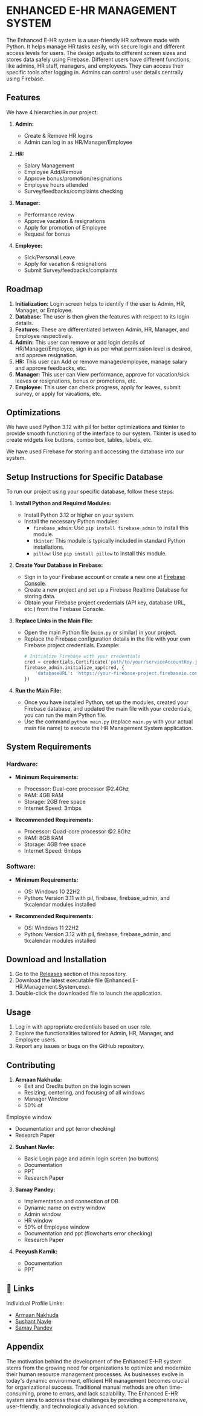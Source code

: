 
# ENHANCED E-HR MANAGEMENT SYSTEM

The Enhanced E-HR system is a user-friendly HR software made with Python. It helps manage HR tasks easily, with secure login and different access levels for users. The design adjusts to different screen sizes and stores data safely using Firebase. Different users have different functions, like admins, HR staff, managers, and employees. They can access their specific tools after logging in. Admins can control user details centrally using Firebase.

## Features

We have 4 hierarchies in our project:

1. **Admin:**
   - Create & Remove HR logins
   - Admin can log in as HR/Manager/Employee

2. **HR:**
   - Salary Management
   - Employee Add/Remove
   - Approve bonus/promotion/resignations
   - Employee hours attended
   - Survey/feedbacks/complaints checking

3. **Manager:**
   - Performance review
   - Approve vacation & resignations
   - Apply for promotion of Employee
   - Request for bonus

4. **Employee:**
   - Sick/Personal Leave
   - Apply for vacation & resignations
   - Submit Survey/feedbacks/complaints

## Roadmap

1. **Initialization:** Login screen helps to identify if the user is Admin, HR, Manager, or Employee.
2. **Database:** The user is then given the features with respect to its login details.
3. **Features:** These are differentiated between Admin, HR, Manager, and Employee respectively.
4. **Admin:** This user can remove or add login details of HR/Manager/Employee, sign in as per what permission level is desired, and approve resignation.
5. **HR:** This user can Add or remove manager/employee, manage salary and approve feedbacks, etc.
6. **Manager:** This user can View performance, approve for vacation/sick leaves or resignations, bonus or promotions, etc.
7. **Employee:** This user can check progress, apply for leaves, submit survey, or apply for vacations, etc.

## Optimizations

We have used Python 3.12 with pil for better optimizations and tkinter to provide smooth functioning of the interface to our system. Tkinter is used to create widgets like buttons, combo box, tables, labels, etc.

We have used Firebase for storing and accessing the database into our system.

## Setup Instructions for Specific Database

To run our project using your specific database, follow these steps:

1. **Install Python and Required Modules:**
   - Install Python 3.12 or higher on your system.
   - Install the necessary Python modules:
     - `firebase_admin`: Use `pip install firebase_admin` to install this module.
     - `tkinter`: This module is typically included in standard Python installations.
     - `pillow`: Use `pip install pillow` to install this module.

2. **Create Your Database in Firebase:**
   - Sign in to your Firebase account or create a new one at [Firebase Console](https://console.firebase.google.com/).
   - Create a new project and set up a Firebase Realtime Database for storing data.
   - Obtain your Firebase project credentials (API key, database URL, etc.) from the Firebase Console.

3. **Replace Links in the Main File:**
   - Open the main Python file (`main.py` or similar) in your project.
   - Replace the Firebase configuration details in the file with your own Firebase project credentials. Example:
     ```python
     # Initialize Firebase with your credentials
     cred = credentials.Certificate('path/to/your/serviceAccountKey.json')
     firebase_admin.initialize_app(cred, {
         'databaseURL': 'https://your-firebase-project.firebaseio.com/'
     })
     ```

4. **Run the Main File:**
   - Once you have installed Python, set up the modules, created your Firebase database, and updated the main file with your credentials, you can run the main Python file.
   - Use the command `python main.py` (replace `main.py` with your actual main file name) to execute the HR Management System application.

## System Requirements

### Hardware:
- **Minimum Requirements:**
  - Processor: Dual-core processor @2.4Ghz
  - RAM: 4GB RAM
  - Storage: 2GB free space
  - Internet Speed: 3mbps

- **Recommended Requirements:**
  - Processor: Quad-core processor @2.8Ghz
  - RAM: 8GB RAM
  - Storage: 4GB free space
  - Internet Speed: 6mbps

### Software:
- **Minimum Requirements:**
  - OS: Windows 10 22H2
  - Python: Version 3.11 with pil, firebase, firebase_admin, and tkcalendar modules installed

- **Recommended Requirements:**
  - OS: Windows 11 22H2
  - Python: Version 3.12 with pil, firebase, firebase_admin, and tkcalendar modules installed

## Download and Installation
1. Go to the [Releases](https://github.com/ChampionSamay1644/Sem_4_Mini_Project/releases) section of this repository.
2. Download the latest executable file (Enhanced.E-HR.Management.System.exe).
3. Double-click the downloaded file to launch the application.

## Usage
1. Log in with appropriate credentials based on user role.
2. Explore the functionalities tailored for Admin, HR, Manager, and Employee users.
3. Report any issues or bugs on the GitHub repository.

## Contributing

1. **Armaan Nakhuda:**
   - Exit and Credits button on the login screen
   - Resizing, centering, and focusing of all windows
   - Manager Window
   - 50% of

 Employee window
   - Documentation and ppt (error checking)
   - Research Paper

2. **Sushant Navle:**
   - Basic Login page and admin login screen (no buttons)
   - Documentation
   - PPT
   - Research Paper

3. **Samay Pandey:**
   - Implementation and connection of DB
   - Dynamic name on every window
   - Admin window
   - HR window
   - 50% of Employee window
   - Documentation and ppt (flowcharts error checking)
   - Research Paper

4. **Peeyush Karnik:**
   - Documentation
   - PPT

## 🔗 Links
Individual Profile Links:
- [Armaan Nakhuda](https://github.com/Armaan4477)
- [Sushant Navle](https://github.com/Sushant305)
- [Samay Pandey](https://github.com/ChampionSamay1644)

## Appendix
The motivation behind the development of the Enhanced E-HR system stems from the growing need for organizations to optimize and modernize their human resource management processes. As businesses evolve in today's dynamic environment, efficient HR management becomes crucial for organizational success. Traditional manual methods are often time-consuming, prone to errors, and lack scalability. The Enhanced E-HR system aims to address these challenges by providing a comprehensive, user-friendly, and technologically advanced solution.
